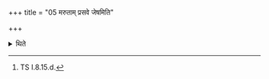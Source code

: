 +++
title = "05 मरुताम् प्रसवे जेषमिति"

+++

<details><summary>थिते</summary>

5. With marutām prasave jeṣam...[^1] (the sacrificer on the chariot) goes.  

[^1]: TS I.8.15.d. 
</details>
